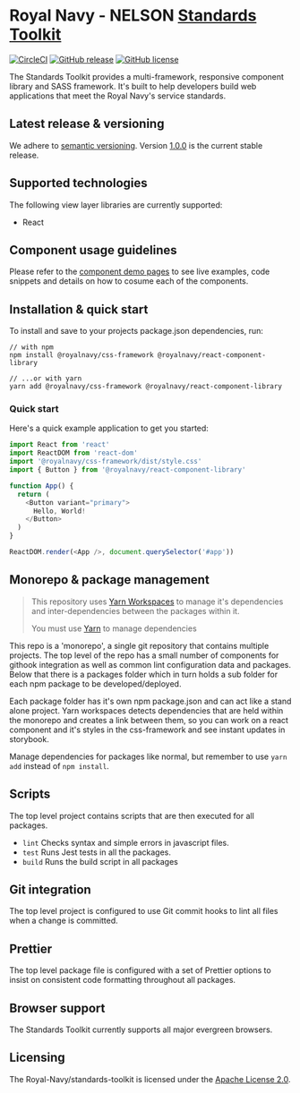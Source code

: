 # Royal Navy - NELSON [Standards Toolkit](https://docs.royalnavy.io/)

[![CircleCI](https://circleci.com/gh/Royal-Navy/standards-toolkit/tree/develop.svg?style=svg)](https://circleci.com/gh/Royal-Navy/standards-toolkit/tree/develop) [![GitHub release](https://img.shields.io/github/release/royal-navy/standards-toolkit.svg)](https://github.com/Royal-Navy/standards-toolkit/releases) [![GitHub license](https://img.shields.io/badge/license-Apache%202-blue.svg)](https://github.com/standards-toolkit/blob/master/LICENSE)

The Standards Toolkit provides a multi-framework, responsive component library and SASS framework. It's built to help developers build web applications that meet the Royal Navy's service standards.

## Latest release & versioning

We adhere to [semantic versioning](https://semver.org/). Version [1.0.0](https://github.com/Royal-Navy/standards-toolkit/releases/tag/1.0.0) is the current stable release.

## Supported technologies

The following view layer libraries are currently supported:

- React

## Component usage guidelines

Please refer to the [component demo pages](https://docs.royalnavy.io/components) to see live examples, code snippets and details on how to cosume each of the components.

## Installation & quick start

To install and save to your projects package.json dependencies, run:

```
// with npm
npm install @royalnavy/css-framework @royalnavy/react-component-library

// ...or with yarn
yarn add @royalnavy/css-framework @royalnavy/react-component-library
```

### Quick start

Here's a quick example application to get you started:

```javascript
import React from 'react'
import ReactDOM from 'react-dom'
import '@royalnavy/css-framework/dist/style.css'
import { Button } from '@royalnavy/react-component-library'

function App() {
  return (
    <Button variant="primary">
      Hello, World!
    </Button>
  )
}

ReactDOM.render(<App />, document.querySelector('#app'))
```

## Monorepo & package management

>This repository uses [Yarn Workspaces](https://yarnpkg.com/lang/en/docs/workspaces/) to manage it's dependencies and inter-dependencies between the packages within it.
>
>You must use [Yarn](https://yarnpkg.com) to manage dependencies

This repo is a 'monorepo', a single git repository that contains multiple projects. The top level of the repo has a small number of components for githook integration as well as common lint configuration data and packages. Below that there is a packages folder which in turn holds a sub folder for each npm package to be developed/deployed.

Each package folder has it's own npm package.json and can act like a stand alone project. Yarn workspaces detects dependencies that are held within the monorepo and creates a link between them, so you can work on a react component and it's styles in the css-framework and see instant updates in storybook.

Manage dependencies for packages like normal, but remember to use `yarn add` instead of `npm install`.

## Scripts

The top level project contains scripts that are then executed for all packages.

- `lint`  Checks syntax and simple errors in javascript files.
- `test`  Runs Jest tests in all the packages.
- `build` Runs the build script in all packages

## Git integration

The top level project is configured to use Git commit hooks to lint all files when a change is committed.

## Prettier

The top level package file is configured with a set of Prettier options to insist on consistent code formatting throughout all packages.

## Browser support

The Standards Toolkit currently supports all major evergreen browsers.

## Licensing

The Royal-Navy/standards-toolkit is licensed under the [Apache License 2.0](https://github.com/Royal-Navy/standards-toolkit/blob/develop/LICENSE).
